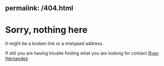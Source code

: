 permalink: /404.html
---

# Sorry, nothing here

It might be a broken link or a mistyped address.

If still you are having trouble finding what you are looking for contact [Ryan
Hernandez](mailto:ryan.hernandez@ucsf.edu)